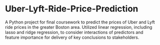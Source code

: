 # Uber-Lyft-Ride-Price-Prediction
A Python project for final coursework to predict the prices of Uber and Lyft ride prices in the greater Boston area. Utilized linear regression, including lasso and ridge regression, to consider interactions of predictors and feature importance for delivery of key conclusions to stakeholders.
